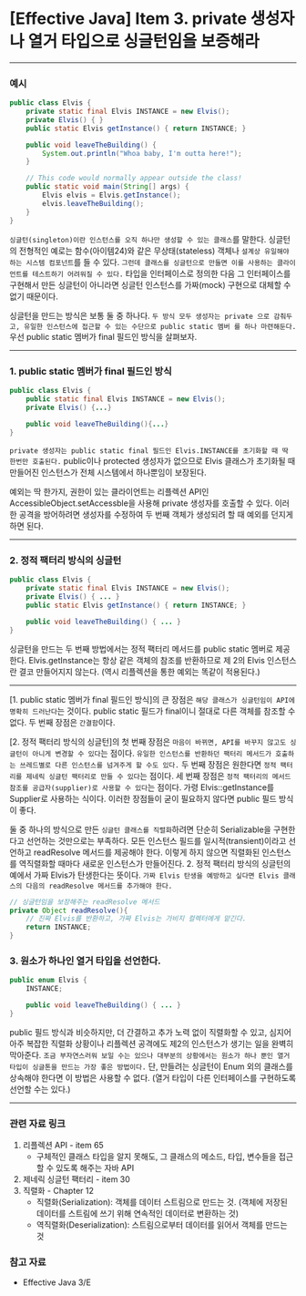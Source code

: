 # [Effective Java] Item 3. private 생성자나 열거 타입으로 싱글턴임을 보증해라

---

### 예시

```java
public class Elvis {
    private static final Elvis INSTANCE = new Elvis();
    private Elvis() { }
    public static Elvis getInstance() { return INSTANCE; }

    public void leaveTheBuilding() {
        System.out.println("Whoa baby, I'm outta here!");
    }

    // This code would normally appear outside the class!
    public static void main(String[] args) {
        Elvis elvis = Elvis.getInstance();
        elvis.leaveTheBuilding();
    }
}
```

`싱글턴(singleton)이란 인스턴스를 오직 하나만 생성할 수 있는 클래스`를 말한다. 싱글턴의 전형적인 예로는 함수(아이템24)와 같은 무상태(stateless) 객체나 `설계상 유일해야 하는 시스템 컴포넌트`를 들 수 있다. `그런데 클래스를 싱글턴으로 만들면 이를 사용하는 클라이언트를 테스트하기 어려워질 수 있다.` 타입을 인터페이스로 정의한 다음 그 인터페이스를 구현해서 만든 싱글턴이 아니라면 싱글턴 인스턴스를 가짜(mock) 구현으로 대체할 수 없기 때문이다.

싱글턴을 만드는 방식은 보통 둘 중 하나다. `두 방식 모두 생성자는 private 으로 감춰두고, 유일한 인스턴스에 접근할 수 있는 수단으로 public static 멤버
를 하나 마련해둔다.` 우선 public static 멤버가 final 필드인 방식을 살펴보자.

---

### **1. public static 멤버가 final 필드인 방식**

```java
public class Elvis {
    public static final Elvis INSTANCE = new Elvis();
    private Elvis() {...}
    
    public void leaveTheBuilding(){...}
}
```

`private 생성자는 public static final 필드인 Elvis.INSTANCE를 초기화할 때 딱 한번만 호출된다.` public이나 protected 생성자가 없으므로 Elvis 클래스가 초기화될 때 만들어진 인스턴스가 전체 시스템에서 하나뿐임이 보장된다. 

예외는 딱 한가지, 권한이 있는 클라이언트는 리플렉션 API인 AccessibleObject.setAccessble을 사용해 private 생성자를 호출할 수 있다. 이러한 공격을 방어하려면 생성자를 수정하여 두 번째 객체가 생성되려 할 때 예외를 던지게 하면 된다.

---

### **2. 정적 팩터리 방식의 싱글턴**
```java
public class Elvis {
    private static final Elvis INSTANCE = new Elvis();
    private Elvis() { ... }
    public static Elvis getInstance() { return INSTANCE; }

    public void leaveTheBuilding() { ... }
}
```

싱글턴을 만드는 두 번째 방법에서는 정적 팩터리 메서드를 public static 멤버로 제공한다.
Elvis.getInstance는 항상 같은 객체의 참조를 반환하므로 제 2의 Elvis 인스턴스란 결코 만들어지지 않는다. (역시 리플렉션을 통한 예외는 똑같이 적용된다.)

---

[1. public static 멤버가 final 필드인 방식]의 큰 장점은 `해당 클래스가 싱글턴임이 API에 명확히 드러난다`는 것이다. public static 필드가 final이니 절대로 다른 객체를 참조할 수 없다. 두 번째 장점은 `간결함`이다.

[2. 정적 팩터리 방식의 싱글턴]의 첫 번째 장점은 `마음이 바뀌면, API를 바꾸지 않고도 싱글턴이 아니게 변경할 수 있다`는 점이다. `유일한 인스턴스를 반환하던 팩터리 메서드가 호출하는 쓰레드별로 다른 인스턴스를 넘겨주게 할 수도 있다.` 두 번째 장점은 원한다면 `정적 팩터리를 제네릭 싱글턴 팩터리로 만들 수 있다`는 점이다. 세 번째 장점은 `정적 팩터리의 메서드 참조를 공급자(supplier)로 사용할 수 있다`는 점이다. 가령 Elvis::getInstance를 Supplier<Elvis>로 사용하는 식이다. 이러한 장점들이 굳이 필요하지 않다면 public 필드 방식이 좋다.

둘 중 하나의 방식으로 만든 `싱글턴 클래스를 직렬화`하려면 단순히 Serializable을 구현한다고 선언하는 것만으로는 부족하다. 모든 인스턴스 필드를 일시적(transient)이라고 선언하고 readResolve 메서드를 제공해야 한다. 이렇게 하지 않으면 직렬화된 인스턴스를 역직렬화할 때마다 새로운 인스턴스가 만들어진다. 2. 정적 팩터리 방식의 싱글턴의 예에서 가짜 Elvis가 탄생한다는 뜻이다. `가짜 Elvis 탄생을 예방하고 싶다면 Elvis 클래스의 다음의 readResolve 메서드를 추가해야 한다.`

```java
// 싱글턴임을 보장해주는 readResolve 메서드
private Object readResolve(){
    // 진짜 Elvis를 반환하고, 가짜 Elvis는 가비지 컬렉터에게 맡긴다.
    return INSTANCE;
}
```

### 3. **원소가 하나인 열거 타입을 선언한다.**

```java
public enum Elvis {
    INSTANCE;

    public void leaveTheBuilding() { ... }
}
```

public 필드 방식과 비슷하지만, 더 간결하고 추가 노력 없이 직렬화할 수 있고, 심지어 아주 복잡한 직렬화 상황이나 리플렉션 공격에도 제2의 인스턴스가 생기는 일을 완벽히 막아준다. `조금 부자연스러워 보일 수는 있으나 대부분의 상황에서는 원소가 하나 뿐인 열거 타입이 싱글톤을 만드는 가장 좋은 방법이다.` 단, 만들려는 싱글턴이 Enum 외의 클래스를 상속해야 한다면 이 방법은 사용할 수 없다. (열거 타입이 다른 인터페이스를 구현하도록 선언할 수는 있다.)

---


### 관련 자료 링크
1. 리플렉션 API - item 65
    - 구체적인 클래스 타입을 알지 못해도, 그 클래스의 메소드, 타입, 변수들을 접근할 수 있도록 해주는 자바 API
2. 제네릭 싱글턴 팩터리 - item 30
3. 직렬화 - Chapter 12
    - 직렬화(Serialization): 객체를 데이터 스트림으로 만드는 것. (객체에 저장된 데이터를 스트림에 쓰기 위해 연속적인 데이터로 변환하는 것)
    - 역직렬화(Deserialization): 스트림으로부터 데이터를 읽어서 객체를 만드는 것 

### 참고 자료
- Effective Java 3/E